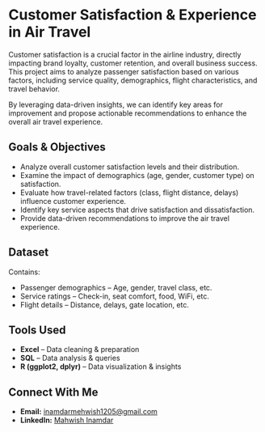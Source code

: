 # Customer Satisfaction & Experience in Air Travel  

Customer satisfaction is a crucial factor in the airline industry, directly impacting brand loyalty, customer retention, and overall business success. This project aims to analyze passenger satisfaction based on various factors, including service quality, demographics, flight characteristics, and travel behavior.  

By leveraging data-driven insights, we can identify key areas for improvement and propose actionable recommendations to enhance the overall air travel experience.  

## Goals & Objectives  

- Analyze overall customer satisfaction levels and their distribution.  
- Examine the impact of demographics (age, gender, customer type) on satisfaction.  
- Evaluate how travel-related factors (class, flight distance, delays) influence customer experience.  
- Identify key service aspects that drive satisfaction and dissatisfaction.  
- Provide data-driven recommendations to improve the air travel experience.  

## Dataset  
Contains:  
- Passenger demographics – Age, gender, travel class, etc.  
- Service ratings – Check-in, seat comfort, food, WiFi, etc.  
- Flight details – Distance, delays, gate location, etc.  

## Tools Used  

- **Excel** – Data cleaning & preparation  
- **SQL** – Data analysis & queries  
- **R (ggplot2, dplyr)** – Data visualization & insights  

## Connect With Me  

- **Email:** inamdarmehwish1205@gmail.com  
- **LinkedIn:** [Mahwish Inamdar](#)  
